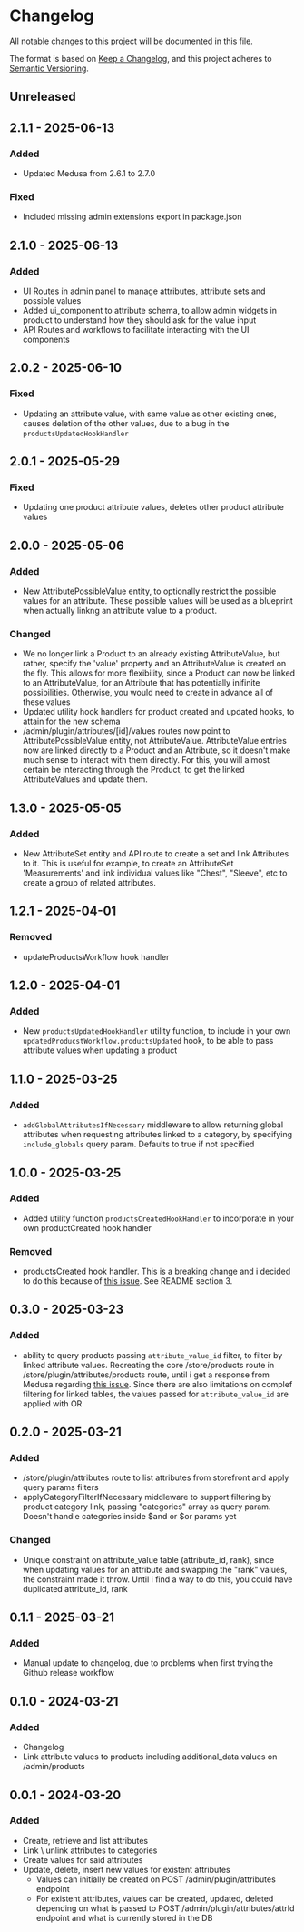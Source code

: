 # Changelog

All notable changes to this project will be documented in this file.

The format is based on [Keep a Changelog](https://keepachangelog.com/en/1.0.0/),
and this project adheres to [Semantic Versioning](https://semver.org/spec/v2.0.0.html).

## Unreleased

## 2.1.1 - 2025-06-13
### Added
- Updated Medusa from 2.6.1 to 2.7.0

### Fixed
- Included missing admin extensions export in package.json

## 2.1.0 - 2025-06-13
### Added
- UI Routes in admin panel to manage attributes, attribute sets and possible values
- Added ui_component to attribute schema, to allow admin widgets in product to understand how they should ask for the value input
- API Routes and workflows to facilitate interacting with the UI components

## 2.0.2 - 2025-06-10
### Fixed
- Updating an attribute value, with same value as other existing ones, causes deletion of the other values, due to a bug in the `productsUpdatedHookHandler`

## 2.0.1 - 2025-05-29
### Fixed
- Updating one product attribute values, deletes other product attribute values

## 2.0.0 - 2025-05-06
### Added
- New AttributePossibleValue entity, to optionally restrict the possible values for an attribute. These possible values will be used as a blueprint when actually linkng an attribute value to a product.

### Changed
- We no longer link a Product to an already existing AttributeValue, but rather, specify the 'value' property and an AttributeValue is created on the fly. This allows for more flexibility, since a Product can now be linked to an AttributeValue, for an Attribute that has potentially inifinite possibilities. Otherwise, you would need to create in advance all of these values
- Updated utility hook handlers for product created and updated hooks, to attain for the new schema
- /admin/plugin/attributes/[id]/values routes now point to AttributePossibleValue entity, not AttributeValue. AttributeValue entries now are linked directly to a Product and an Attribute, so it doesn't make much sense to interact with them directly. For this, you will almost certain be interacting through the Product, to get the linked AttributeValues and update them.

## 1.3.0 - 2025-05-05
### Added
- New AttributeSet entity and API route to create a set and link Attributes to it. This is useful for example, to create an AttributeSet 'Measurements' and link individual values like "Chest", "Sleeve", etc to create a group of related attributes.

## 1.2.1 - 2025-04-01
### Removed
- updateProductsWorkflow hook handler

## 1.2.0 - 2025-04-01
### Added
- New `productsUpdatedHookHandler` utility function, to include in your own `updatedProducstWorkflow.productsUpdated` hook, to be able to pass attribute values when updating a product

## 1.1.0 - 2025-03-25
### Added
- `addGlobalAttributesIfNecessary` middleware to allow returning global attributes when requesting attributes linked to a category, by specifying `include_globals` query param. Defaults to true if not specified

## 1.0.0 - 2025-03-25
### Added
- Added utility function `productsCreatedHookHandler` to incorporate in your own productCreated hook handler

### Removed
- productsCreated hook handler. This is a breaking change and i decided to do this because of [this issue](https://github.com/medusajs/medusa/issues/11968). See README section 3.

## 0.3.0 - 2025-03-23
### Added
- ability to query products passing `attribute_value_id` filter, to filter by linked attribute values. Recreating the core /store/products route in
  /store/plugin/attributes/products route, until i get a response from Medusa regarding [this issue](https://github.com/medusajs/medusa/issues/11938).
  Since there are also limitations on complef filtering for linked tables, the values passed for `attribute_value_id` are applied with OR

## 0.2.0 - 2025-03-21
### Added
- /store/plugin/attributes route to list attributes from storefront and apply query params filters
- applyCategoryFilterIfNecessary middleware to support filtering by product category link, passing "categories" array
  as query param. Doesn't handle categories inside $and or $or params yet

### Changed
- Unique constraint on attribute_value table (attribute_id, rank), since when updating values for an attribute and swapping the "rank"
  values, the constraint made it throw. Until i find a way to do this, you could have duplicated attribute_id, rank

## 0.1.1 - 2025-03-21
### Added
- Manual update to changelog, due to problems when first trying the Github release workflow

## 0.1.0 - 2024-03-21
### Added
- Changelog
- Link attribute values to products including additional_data.values on /admin/products

## 0.0.1 - 2024-03-20
### Added
- Create, retrieve and list attributes
- Link \ unlink attributes to categories
- Create values for said attributes
- Update, delete, insert new values for existent attributes
    - Values can initially be created on POST /admin/plugin/attributes endpoint
    - For existent attributes, values can be created, updated, deleted depending on what is passed to POST /admin/plugin/attributes/attrId endpoint and what is currently stored in the DB

